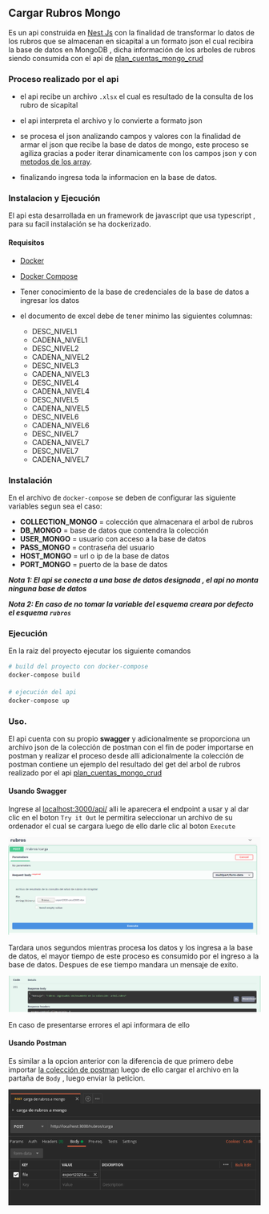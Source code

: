 ## Cargar Rubros Mongo

Es un api construida en [Nest Js](https://nestjs.com/) con la finalidad de transformar lo datos de los rubros que se almacenan en sicapital a un formato json el cual recibira la base de datos en MongoDB , dicha información de los arboles de rubros siendo consumida con el api de [plan_cuentas_mongo_crud](https://github.com/udistrital/plan_cuentas_mongo_crud)

### Proceso realizado por el api

- el api recibe un archivo `.xlsx` el cual es resultado de la consulta de los rubro de sicapital

- el api interpreta el archivo y lo convierte a formato json

- se procesa el json analizando campos y valores con la finalidad de armar el json que recibe la base de datos de mongo, este proceso se agiliza gracias a poder iterar dinamicamente con los campos json y con [metodos de los array](https://javascript.info/array-methods).

- finalizando ingresa toda la informacion en la base de datos.

### Instalacion y Ejecución

El api esta desarrollada en un framework de javascript que usa typescript , para su facil instalación se ha dockerizado.

#### Requisitos

- [Docker](https://www.docker.com/)
- [Docker Compose](https://docs.docker.com/compose/)
- Tener conocimiento de la base de credenciales de la base de datos a ingresar los datos

- el documento de excel debe de tener minimo las siguientes columnas: 	
    - DESC_NIVEL1
    - CADENA_NIVEL1
    - DESC_NIVEL2
    - CADENA_NIVEL2
    - DESC_NIVEL3
    - CADENA_NIVEL3
    - DESC_NIVEL4
    - CADENA_NIVEL4
    - DESC_NIVEL5
    - CADENA_NIVEL5
    - DESC_NIVEL6
    - CADENA_NIVEL6
    - DESC_NIVEL7
    - CADENA_NIVEL7
    - DESC_NIVEL7
    - CADENA_NIVEL7


### Instalación

En el archivo de `docker-compose` se deben de configurar las siguiente variables segun sea el caso:
- **COLLECTION_MONGO** = colección que almacenara el arbol de rubros
- **DB_MONGO** = base de datos que contendra la colección
- **USER_MONGO** = usuario con acceso a la base de datos
- **PASS_MONGO** = contraseña del usuario
- **HOST_MONGO** = url o ip de la base de datos
- **PORT_MONGO** = puerto de la base de datos

***Nota 1: El api se conecta a una base de datos designada , el api no monta ninguna base de datos***

***Nota 2: En caso de no tomar la variable del esquema creara por defecto el esquema `rubros`***



### Ejecución

En la raiz del proyecto ejecutar los siguiente comandos

```bash
# build del proyecto con docker-compose
docker-compose build

# ejecución del api
docker-compose up
```


### Uso.

El api cuenta con su propio **swagger** y adicionalmente se proporciona un archivo json de la colección de postman con el fin de poder importarse en postman y realizar el proceso desde allí adicionalmente la colección de postman contiene un ejemplo del resultado del get del arbol de rubros realizado por el api [plan_cuentas_mongo_crud](https://github.com/udistrital/plan_cuentas_mongo_crud)

#### Usando Swagger

Ingrese al [localhost:3000/api/](http://localhost:3000/api/) alli le aparecera el endpoint a usar y al dar clic en el boton `Try it Out` le permitira seleccionar un archivo de su ordenador el cual se cargara luego de ello darle clic al boton `Execute`

![imagen de peticion por swagger](./documentacion/rubros_swagger1.png)

Tardara unos segundos mientras procesa los datos y los ingresa a la base de datos, el mayor tiempo de este proceso es consumido por el ingreso a la base de datos. Despues de ese tiempo mandara un mensaje de exito.

![imagen de peticion por swagger](./documentacion/rubros_swagger2.png)

En caso de presentarse errores el api informara de ello

#### Usando Postman

Es similar a la opcion anterior con la diferencia de que primero debe importar [la colección de postman](./documentacion/Rubros_udistrital.postman_collection.json) luego de ello cargar el archivo en la partaña de `Body` , luego enviar la peticion.

![imagen de peticion por swagger](./documentacion/rubros_postman.png)
